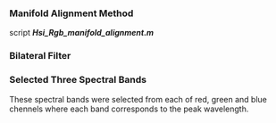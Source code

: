 ### Manifold Alignment Method

script ***Hsi_Rgb_manifold_alignment.m***


### Bilateral Filter


### Selected Three Spectral Bands

These spectral bands were selected from each of red, green and blue chennels where each band corresponds to the peak wavelength.


